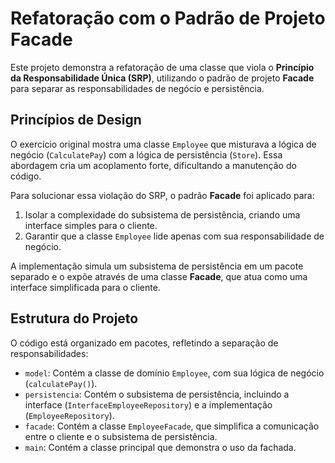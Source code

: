 # Refatoração com o Padrão de Projeto Facade

Este projeto demonstra a refatoração de uma classe que viola o **Princípio da Responsabilidade Única (SRP)**, utilizando o padrão de projeto **Facade** para separar as responsabilidades de negócio e persistência.

## Princípios de Design

O exercício original mostra uma classe `Employee` que misturava a lógica de negócio (`CalculatePay`) com a lógica de persistência (`Store`). Essa abordagem cria um acoplamento forte, dificultando a manutenção do código.

Para solucionar essa violação do SRP, o padrão **Facade** foi aplicado para:
1.  Isolar a complexidade do subsistema de persistência, criando uma interface simples para o cliente.
2.  Garantir que a classe `Employee` lide apenas com sua responsabilidade de negócio.

A implementação simula um subsistema de persistência em um pacote separado e o expõe através de uma classe **Facade**, que atua como uma interface simplificada para o cliente.

## Estrutura do Projeto

O código está organizado em pacotes, refletindo a separação de responsabilidades:

-   `model`: Contém a classe de domínio `Employee`, com sua lógica de negócio (`calculatePay()`).
-   `persistencia`: Contém o subsistema de persistência, incluindo a interface (`InterfaceEmployeeRepository`) e a implementação (`EmployeeRepository`).
-   `facade`: Contém a classe `EmployeeFacade`, que simplifica a comunicação entre o cliente e o subsistema de persistência.
-   `main`: Contém a classe principal que demonstra o uso da fachada.
